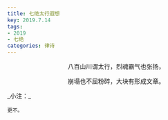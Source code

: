```yaml
---
title: 七绝太行遐想
key: 2019.7.14
tags: 
- 2019
- 七绝
categories: 律诗
---
```


<p align="center">八百山川谓太行，烈魂霸气也张扬，
</p>
<p align="center">崩塌也不屈粉碎，大块有形成文章。
</p>
_小注：_

```
更不。
```